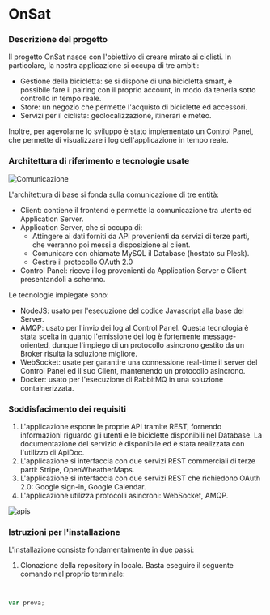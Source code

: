 # OnSat

### Descrizione del progetto
Il progetto OnSat nasce con l'obiettivo di creare mirato ai ciclisti. In particolare, la nostra applicazione si occupa di tre ambiti:
* Gestione della bicicletta: se si dispone di una bicicletta smart, è possibile fare il pairing con il proprio account, in modo da tenerla sotto controllo in tempo reale.
* Store: un negozio che permette l'acquisto di biciclette ed accessori.
* Servizi per il ciclista: geolocalizzazione, itinerari e meteo.

Inoltre, per agevolarne lo sviluppo è stato implementato un Control Panel, che permette di visualizzare i log dell'applicazione in tempo reale.

### Architettura di riferimento e tecnologie usate

![Comunicazione](https://user-images.githubusercontent.com/12523738/125704389-aebb2e84-0234-48cf-ba94-8ee50a2a8b80.png)

L'architettura di base si fonda sulla comunicazione di tre entità:
* Client: contiene il frontend e permette la comunicazione tra utente ed Application Server.
* Application Server, che si occupa di:
  * Attingere ai dati forniti da API provenienti da servizi di terze parti, che verranno poi messi a disposizione al client.
  * Comunicare con chiamate MySQL il Database (hostato su Plesk).
  * Gestire il protocollo OAuth 2.0
* Control Panel: riceve i log provenienti da Application Server e Client presentandoli a schermo. 


 
Le tecnologie impiegate sono:
* NodeJS: usato per l'esecuzione del codice Javascript alla base del Server.
* AMQP: usato per l'invio dei log al Control Panel. Questa tecnologia è stata scelta in quanto l'emissione dei log è fortemente message-oriented, dunque l'impiego di un protocollo asincrono gestito da un Broker risulta la soluzione migliore.
* WebSocket: usate per garantire una connessione real-time il server del Control Panel ed il suo Client, mantenendo un protocollo asincrono.
* Docker: usato per l'esecuzione di RabbitMQ in una soluzione containerizzata.

### Soddisfacimento dei requisiti
1. L'applicazione espone le proprie API tramite REST, fornendo informazioni riguardo gli utenti e le biciclette disponibili nel Database. La documentazione del servizio è disponibile ed è stata realizzata con l'utilizzo di ApiDoc.
2. L'applicazione si interfaccia con due servizi REST commerciali di terze parti: Stripe, OpenWheatherMaps.
3. L'applicazione si interfaccia con due servizi REST che richiedono OAuth 2.0: Google sign-in, Google Calendar.
4. L'applicazione utilizza protocolli asincroni: WebSocket, AMQP.

![apis](https://user-images.githubusercontent.com/12523738/125705117-76e444b7-5b2a-4c16-8b7e-9744d11475ac.png)

### Istruzioni per l'installazione
L'installazione consiste fondamentalmente in due passi:
1. Clonazione della repository in locale. Basta eseguire il seguente comando nel proprio terminale:
``` 


``` 



``` javascript
var prova;

```

